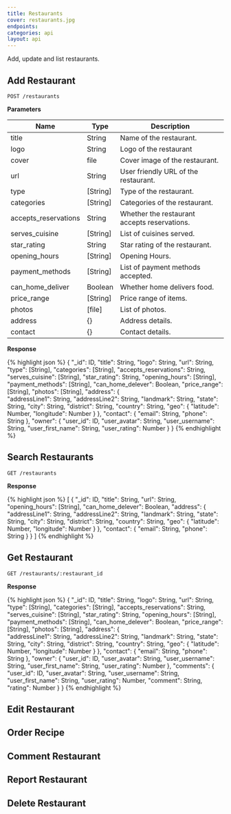 ```yaml
---
title: Restaurants
cover: restaurants.jpg
endpoints: 
categories: api
layout: api    
---
```

Add, update and list restaurants.
<!--more-->

## Add Restaurant

`POST /restaurants`

**Parameters**

| Name | Type | Description |
| --- | --- | --- |
| title | String | Name of the restaurant. |
| logo | String | Logo of the restaurant |
| cover | file | Cover image of the restaurant. |
| url | String | User friendly URL of the restaurant. |
| type | [String] | Type of the restaurant. |
| categories | [String] | Categories of the restaurant. |
| accepts_reservations | String | Whether the restaurant accepts reservations. |
| serves_cuisine | [String] | List of cuisines served. |
| star_rating | String | Star rating of the restaurant. |
| opening_hours | [String] | Opening Hours. |
| payment_methods | [String] | List of payment methods accepted. |
| can_home_deliver | Boolean | Whether home delivers food. |
| price_range | [String] | Price range of items. |
| photos | [file] | List of photos. |
| address | {} | Address details. |
| contact | {} | Contact details. |

**Response**

{% highlight json %}
{
	"_id": ID,
	"title": String,
	"logo": String,
	"url": String,
	"type": [String],
	"categories": [String],
	"accepts_reservations": String,
	"serves_cuisine": [String],
	"star_rating": String,
	"opening_hours": [String],
	"payment_methods": [String],
	"can_home_delever": Boolean,
	"price_range": [String],
	"photos": [String],
	"address": {       
	    "addressLine1": String,
	    "addressLine2": String,
	    "landmark": String,
	    "state": String,
	    "city": String,
	    "district": String,
	    "country": String,
	    "geo": {
	        "latitude": Number,
	        "longitude": Number
	    }
	},
	"contact": {
	    "email": String,
	    "phone": String
	},
	"owner": {
	    "user_id": ID,
	    "user_avatar": String,
	    "user_username": String,
	    "user_first_name": String,
	    "user_rating": Number
	}
}
{% endhighlight %}


## Search Restaurants

`GET /restaurants`

**Response**

{% highlight json %}
[
	{
		"_id": ID,
		"title": String,
		"url": String,
		"opening_hours": [String],
		"can_home_delever": Boolean,
		"address": {
		    "addressLine1": String,
		    "addressLine2": String,
		    "landmark": String,
		    "state": String,
		    "city": String,
		    "district": String,
		    "country": String,
		    "geo": {
		        "latitude": Number,
		        "longitude": Number
		    }
		},
		"contact": {
		    "email": String,
		    "phone": String
		}
	}
]
{% endhighlight %}


## Get Restaurant

`GET /restaurants/:restaurant_id`

**Response**

{% highlight json %}
{
	"_id": ID,
	"title": String,
	"logo": String,
	"url": String,
	"type": [String],
	"categories": [String],
	"accepts_reservations": String,
	"serves_cuisine": [String],
	"star_rating": String,
	"opening_hours": [String],
	"payment_methods": [String],
	"can_home_delever": Boolean,
	"price_range": [String],
	"photos": [String],
	"address": {       
	    "addressLine1": String,
	    "addressLine2": String,
	    "landmark": String,
	    "state": String,
	    "city": String,
	    "district": String,
	    "country": String,
	    "geo": {
	        "latitude": Number,
	        "longitude": Number
	    }
	},
	"contact": {
	    "email": String,
	    "phone": String
	},
	"owner": {
	    "user_id": ID,
	    "user_avatar": String,
	    "user_username": String,
	    "user_first_name": String,
	    "user_rating": Number
	},
	"comments": {
	    "user_id": ID,
	    "user_avatar": String,
	    "user_username": String,
	    "user_first_name": String,
	    "user_rating": Number,
	    "comment": String,
	    "rating": Number
	}
}
{% endhighlight %}


## Edit Restaurant

## Order Recipe

## Comment Restaurant

## Report Restaurant

## Delete Restaurant